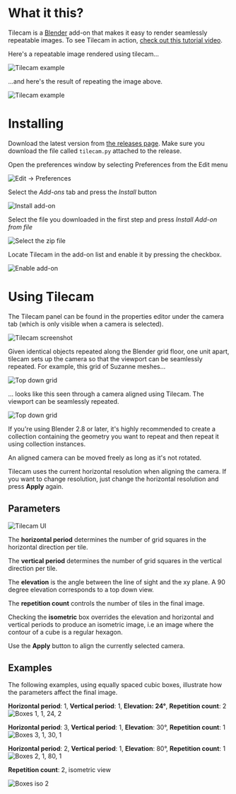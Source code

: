 # What it this?

Tilecam is a [Blender](http://blender.org) add-on that makes it easy to render seamlessly repeatable images. To see Tilecam in action, [check out this tutorial video](https://vimeo.com/50302862). 

Here's a repeatable image rendered using tilecam...

![Tilecam example](readme_images/tile.jpg)

...and here's the result of repeating the image above.

![Tilecam example](readme_images/tiles.jpg)



# Installing

Download the latest version from [the releases page](https://github.com/stuffmatic/tilecam/releases). Make sure you download the file called `tilecam.py` attached to the release.

Open the preferences window by selecting Preferences from the Edit menu

![Edit -> Preferences](readme_images/help_edit_preferences.png)

Select the _Add-ons_ tab and press the _Install_ button

![Install add-on](readme_images/help_addons_install.png)

Select the file you downloaded in the first step and press _Install Add-on from file_

![Select the zip file](readme_images/help_select_zip.png)

Locate Tilecam in the add-on list and enable it by pressing the checkbox.

![Enable add-on](readme_images/help_enable_addon.png)


# Using Tilecam

The Tilecam panel can be found in the properties editor under the camera tab (which is only visible when a camera is selected). 

![Tilecam screenshot](readme_images/screenshot.png)

Given identical objects repeated along the Blender grid floor, one unit apart, tilecam sets up the camera so that the viewport can be seamlessly repeated. For example, this grid of Suzanne meshes...

![Top down grid](readme_images/suzanne_grid.png)

... looks like this seen through a camera aligned using Tilecam. The viewport can be seamlessly repeated.

![Top down grid](readme_images/suzanne_tile.png)

If you're using Blender 2.8 or later, it's highly recommended to create a collection containing the geometry you want to repeat and then repeat it using collection instances.

An aligned camera can be moved freely as long as it's not rotated. 

Tilecam uses the current horizontal resolution when aligning the camera. If you want to change resolution, just change the horizontal resolution and press **Apply** again. 

## Parameters
![Tilecam UI](readme_images/panel.png)

The **horizontal period** determines the number of grid squares in the horizontal direction per tile.

The **vertical period** determines the number of grid squares in the vertical direction per tile.

The **elevation** is the angle between the line of sight and the xy plane. A 90 degree elevation corresponds to a top down view.

The **repetition count** controls the number of tiles in the final image.

Checking the **isometric** box overrides the elevation and horizontal and vertical periods to produce an isometric image, i.e an image where the contour of a cube is a regular hexagon.

Use the **Apply** button to align the currently selected camera.

## Examples

The following examples, using equally spaced cubic boxes, illustrate how the parameters affect the final image.   

__Horizontal period__: 1, __Vertical period__: 1, __Elevation: 24°__, __Repetition count__: 2
![Boxes 1, 1, 24, 2](readme_images/boxes_1_1_24_2.png)

__Horizontal period__: 3, __Vertical period__: 1, __Elevation__: 30°, __Repetition count__: 1
![Boxes 3, 1, 30, 1](readme_images/boxes_3_1_30_1.png)

__Horizontal period__: 2, __Vertical period__: 1, __Elevation__: 80°, __Repetition count__: 1
![Boxes 2, 1, 80, 1](readme_images/boxes_2_1_80_1.png)

__Repetition count__: 2, isometric view

![Boxes iso 2](readme_images/boxes_iso_2.png)